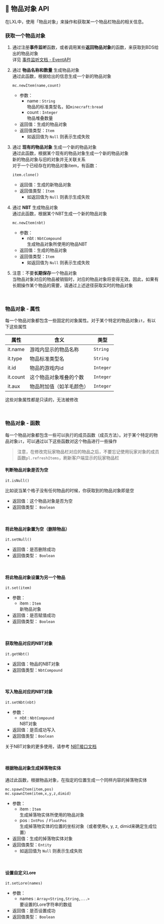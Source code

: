 ## 🧰 物品对象 API

在LXL中，使用「物品对象」来操作和获取某一个物品栏物品的相关信息。

### 获取一个物品对象

1. 通过注册**事件监听**函数，或者调用某些**返回物品对象**的函数，来获取到BDS给出的物品对象  
   详见 [事件监听文档 - EventAPI ](zh_CN/Development/EventAPI/Listen.md)   

2. 通过 **物品名称和数量** 生成物品对象  
   通过此函数，根据给出的信息生成一个新的物品对象
   
   `mc.newItem(name,count)`  
   
   - 参数：
     - name : `String`  
       物品的标准类型名，如`minecraft:bread`
     - count : `Integer`  
       物品堆叠数量
   - 返回值：生成的物品对象
   - 返回值类型：`Item`
     - 如返回值为 `Null` 则表示生成失败
   
3. 通过 **现有的物品对象** 生成一个新的物品对象  
   通过此函数，根据某个现有的物品对象生成一个新的物品对象  
   新的物品对象与旧的对象并无关联关系  
   对于一个已经存在的物品对象item，有函数：

   `item.clone()`  

   - 返回值：生成的新物品对象
   - 返回值类型：`Item`
     - 如返回值为 `Null` 则表示生成失败

4. 通过 **NBT** 生成物品对象  
   通过此函数，根据某个NBT生成一个新的物品对象

   `mc.newItem(nbt)`  

   - 参数：
     - nbt : `NbtCompound`  
       生成物品对象所使用的物品NBT
   - 返回值：生成的物品对象
   - 返回值类型：`Item`
     - 如返回值为 `Null` 则表示生成失败

5. 注意：不要**长期保存**一个物品对象  
   当物品对象对应的物品被销毁时，对应的物品对象将变得无效。因此，如果有长期操作某个物品的需要，请通过上述途径获取实时的物品对象

<br>


### 物品对象 - 属性

每一个物品对象都包含一些固定的对象属性。对于某个特定的物品对象`it`，有以下这些属性

| 属性     | 含义                     | 类型      |
| -------- | ------------------------ | --------- |
| it.name  | 游戏内显示的物品名称     | `String`  |
| it.type  | 物品标准类型名           | `String`  |
| it.id    | 物品的游戏内id           | `Integer` |
| it.count | 这个物品对象堆叠的个数   | `Integer` |
| it.aux   | 物品附加值（如羊毛颜色） | `Integer` |

这些对象属性都是只读的，无法被修改

<br>

### 物品对象 - 函数

每一个物品对象都包含一些可以执行的成员函数（成员方法）。对于某个特定的物品对象`it`，可以通过以下这些函数对这个物品进行一些操作

> 注意，在修改完玩家物品栏对应的物品之后，不要忘记使用玩家对象的成员函数`pl.refreshItems`，刷新客户端显示的玩家物品栏

#### 判断物品对象是否为空

`it.isNull()`

比如说当某个格子没有任何物品的时候，你获取到的物品对象即是空

- 返回值：这个物品对象是否为空
- 返回值类型： `Boolean`

<br>

#### 将此物品对象置为空（删除物品）

`it.setNull()`

- 返回值：是否删除成功
- 返回值类型： `Boolean`

<br>

#### 将此物品对象设置为另一个物品

`it.set(item)`

- 参数：
  - item : `Item`  
    新物品对象
- 返回值：是否赋值成功
- 返回值类型： `Boolean`

<br>

#### 获取物品对应的NBT对象

`it.getNbt()`

- 返回值：物品的NBT对象
- 返回值类型：`NbtCompound`

<br>

#### 写入物品对应的NBT对象

`it.setNbt(nbt)`

- 参数：
  - nbt : `NbtCompound`  
    NBT对象
- 返回值：是否成功写入
- 返回值类型：`Boolean`

关于NBT对象的更多使用，请参考 [NBT接口文档](zh_CN/Development/NbtAPI/NBT.md)

<br>

#### 根据物品对象生成掉落物实体

通过此函数，根据物品对象，在指定的位置生成一个同样内容的掉落物实体

`mc.spawnItem(item,pos)`    
`mc.spawnItem(item,x,y,z,dimid)`  

- 参数：
  - item : `Item`  
    生成掉落物实体所使用的物品对象
  - pos : `IntPos `/ `FloatPos`  
    生成掉落物实体的位置的坐标对象（或者使用x, y, z, dimid来确定生成位置）
- 返回值：生成的掉落物实体对象
- 返回值类型：`Entity`
  - 如返回值为 `Null` 则表示生成失败

<br>

#### 设置自定义Lore

`it.setLore(names)`

- 参数：
  - names : `Array<String,String,...>`  
    要设置的Lore字符串的数组
- 返回值：是否设置成功
- 返回值类型： `Boolean`

<br>

